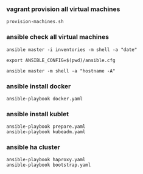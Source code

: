 ### vagrant provision all virtual machines

```
provision-machines.sh
```

### ansible check all virtual machines		

```
ansible master -i inventories -m shell -a "date"

export ANSIBLE_CONFIG=$(pwd)/ansible.cfg

ansible master -m shell -a "hostname -A"
```

### ansible install docker

```
ansible-playbook docker.yaml
```
### ansible install kublet
```
ansible-playbook prepare.yaml
ansible-playbook kubeadm.yaml
```
### ansible ha cluster
```
ansible-playbook haproxy.yaml
ansible-playbook bootstrap.yaml
```

